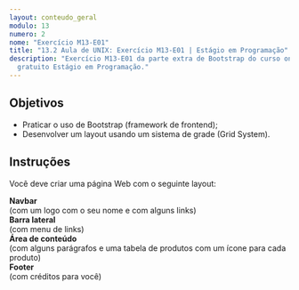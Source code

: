 ```yaml
---
layout: conteudo_geral
modulo: 13
numero: 2
nome: "Exercício M13-E01"
title: "13.2 Aula de UNIX: Exercício M13-E01 | Estágio em Programação"
description: "Exercício M13-E01 da parte extra de Bootstrap do curso online
  gratuito Estágio em Programação."
---
```


## Objetivos

- Praticar o uso de Bootstrap (framework de frontend);
- Desenvolver um layout usando um sistema de grade (Grid System).

## Instruções

Você deve criar uma página Web com o seguinte layout:

<div class="row">
  <div class="col-12 text-center bg-primary text-white p-3">
    <strong>Navbar</strong>
    <br>
    (com um logo com o seu nome e com alguns links)
  </div>
</div>

<div class="row mt-1 mb-1">
  <div class="col-2 text-center bg-success text-white p-3">
    <strong>Barra lateral</strong>
    <br>
    (com menu de links)
  </div>
  <div class="col-10 text-center bg-warning text-dark p-3">
    <strong>Área de conteúdo</strong>
    <br>
    (com alguns parágrafos e uma tabela de produtos com um ícone para cada produto)
  </div>
</div>

<div class="row">
  <div class="col-12 text-center bg-danger text-white p-3">
    <strong>Footer</strong>
    <br>
    (com créditos para você)
  </div>
</div>
